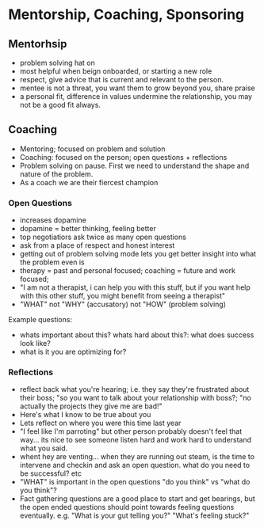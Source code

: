 # Mentorship, Coaching, Sponsoring

## Mentorhsip
- problem solving hat on
- most helpful when beign onboarded, or starting a new role
- respect, give advice that is current and relevant to the person.
- mentee is not a threat, you want them to grow beyond you, share praise
- a personal fit, difference in values undermine the relationship, you may not
  be a good fit always.

## Coaching
- Mentoring; focused on problem and solution
- Coaching: focused on the person; open questions + reflections
- Problem solving on pause. First we need to understand the shape and nature of
  the problem.
- As a coach we are their fiercest champion

### Open Questions
- increases dopamine
- dopamine = better thinking, feeling better
- top negotiatiors ask twice as many open questions
- ask from a place of respect and honest interest
- getting out of problem solving mode lets you get better insight into what the
  problem even is
- therapy = past and personal focused; coaching = future and work focused;
- "I am not a therapist, i can help you with this stuff, but if you want help
  with this other stuff, you might benefit from seeing a therapist"
- "WHAT" not "WHY" (accusatory) not "HOW" (problem solving)

Example questions:

- whats important about this? whats hard about this?: what does success look
  like?
- what is it you are optimizing for?

### Reflections
- reflect back what you're hearing; i.e. they say they're frustrated about their
  boss; "so you want to talk about your relationship with boss?; "no actually
  the projects they give me are bad!"
- Here's what I know to be true about you
- Lets reflect on where you were this time last year
- "I feel like I'm parroting" but other person probably doesn't feel that way...
  its nice to see someone listen hard and work hard to understand what you said.
- whent hey are venting... when they are running out steam, is the time to
  intervene and checkin and ask an open question. what do you need to be
  successful? etc
- "WHAT" is important in the open questions "do you think" vs "what do you
  think"?
- Fact gathering questions are a good place to start and get bearings, but the
  open ended questions should point towards feeling questions eventually. e.g.
  "What is your gut telling you?" "What's feeling stuck?"
